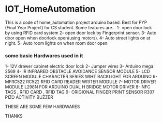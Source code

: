 # IOT_HomeAutomation
This is a code of home_automation project arduino based. Best for FYP (Final Year Project) for CS student.
  Some features are... 
  1- open door lock by using RFID card system
  2- open door lock by Fingerprint sensor. 
  3- Auto door open when doorlock open(using motors).
  4- Auto street lights on at night.
  5- Auto room lights on when room door open
  
  ### some basic  Hardwares used in it 
  
  1- 12V drawer cabinet electric door lock
  2- Jumper wires
  3- Arduino mega 2569
  4- IR INFRARED OBSTACLE AVOIDANCE SENSOR MODULE 
  5- LCD SCREEN MODULE CHARACTER SERIES WIHT BACKLIGHT FOR ARDUINO
  6- MFRC522 RC522 RFID CARD READER WRITER MODULE 
  7- MOTOR DRIVER MODULE L298N FOR ARDUINO DUAL H BRIDGE MOTOR DRIVER
  8- NFC TAGS , RFID CARD , RFID TAG
  9- ORIGIONAL FINGER PRINT SENSOR R307 PIZO ACTIVITY BUZZER
  
  
  THESE ARE SOME FEW HARDWARES 
  
  THANKS
